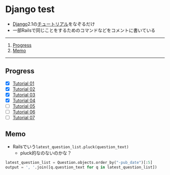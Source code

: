 # Django test

- [Django][django]2.1の[チュートリアル][djtut]をなぞるだけ
- 一部Railsで同じことをするためのコマンドなどをコメントに書いている

---

1. [Progress](#progress)
1. [Memo](#memo)

---

## Progress

- [x] [Tutorial 01](https://docs.djangoproject.com/ja/2.1/intro/tutorial01/)
- [x] [Tutorial 02](https://docs.djangoproject.com/ja/2.1/intro/tutorial02/)
- [x] [Tutorial 03](https://docs.djangoproject.com/ja/2.1/intro/tutorial03/)
- [x] [Tutorial 04](https://docs.djangoproject.com/ja/2.1/intro/tutorial04/)
- [ ] [Tutorial 05](https://docs.djangoproject.com/ja/2.1/intro/tutorial05/)
- [ ] [Tutorial 06](https://docs.djangoproject.com/ja/2.1/intro/tutorial06/)
- [ ] [Tutorial 07](https://docs.djangoproject.com/ja/2.1/intro/tutorial07/)

## Memo

- Railsでいう`latest_question_list.pluck(question_text)`
    - pluck的なのないのかな？

```python
latest_question_list = Question.objects.order_by("-pub_date")[:5]
output = ', '.join([q.question_text for q in latest_question_list])
```

[django]: http://djangoproject.jp/
[djtut]: https://docs.djangoproject.com/ja/2.1/intro/
